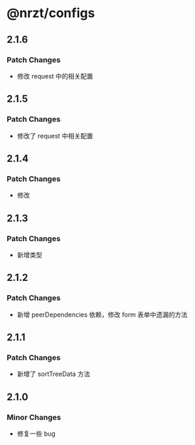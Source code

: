 # @nrzt/configs

## 2.1.6

### Patch Changes

- 修改 request 中的相关配置

## 2.1.5

### Patch Changes

- 修改了 request 中相关配置

## 2.1.4

### Patch Changes

- 修改

## 2.1.3

### Patch Changes

- 新增类型

## 2.1.2

### Patch Changes

- 新增 peerDependencies 依赖，修改 form 表单中遗漏的方法

## 2.1.1

### Patch Changes

- 新增了 sortTreeData 方法

## 2.1.0

### Minor Changes

- 修复一些 bug
